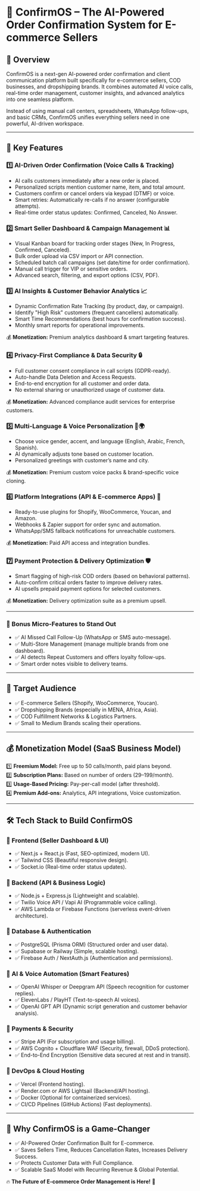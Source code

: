 # 🚀 ConfirmOS – The AI-Powered Order Confirmation System for E-commerce Sellers

## 📌 Overview
ConfirmOS is a next-gen AI-powered order confirmation and client communication platform built specifically for e-commerce sellers, COD businesses, and dropshipping brands. It combines automated AI voice calls, real-time order management, customer insights, and advanced analytics into one seamless platform.

Instead of using manual call centers, spreadsheets, WhatsApp follow-ups, and basic CRMs, ConfirmOS unifies everything sellers need in one powerful, AI-driven workspace.

---

## 🔑 Key Features

### 1️⃣ AI-Driven Order Confirmation (Voice Calls & Tracking)
- AI calls customers immediately after a new order is placed.
- Personalized scripts mention customer name, item, and total amount.
- Customers confirm or cancel orders via keypad (DTMF) or voice.
- Smart retries: Automatically re-calls if no answer (configurable attempts).
- Real-time order status updates: Confirmed, Canceled, No Answer.

### 2️⃣ Smart Seller Dashboard & Campaign Management 📊
- Visual Kanban board for tracking order stages (New, In Progress, Confirmed, Canceled).
- Bulk order upload via CSV import or API connection.
- Scheduled batch call campaigns (set date/time for order confirmation).
- Manual call trigger for VIP or sensitive orders.
- Advanced search, filtering, and export options (CSV, PDF).

### 3️⃣ AI Insights & Customer Behavior Analytics 📈
- Dynamic Confirmation Rate Tracking (by product, day, or campaign).
- Identify "High Risk" customers (frequent cancellers) automatically.
- Smart Time Recommendations (best hours for confirmation success).
- Monthly smart reports for operational improvements.

💰 **Monetization:** Premium analytics dashboard & smart targeting features.

### 4️⃣ Privacy-First Compliance & Data Security 🔒
- Full customer consent compliance in call scripts (GDPR-ready).
- Auto-handle Data Deletion and Access Requests.
- End-to-end encryption for all customer and order data.
- No external sharing or unauthorized usage of customer data.

💰 **Monetization:** Advanced compliance audit services for enterprise customers.

### 5️⃣ Multi-Language & Voice Personalization 🎤🌍
- Choose voice gender, accent, and language (English, Arabic, French, Spanish).
- AI dynamically adjusts tone based on customer location.
- Personalized greetings with customer’s name and city.

💰 **Monetization:** Premium custom voice packs & brand-specific voice cloning.

### 6️⃣ Platform Integrations (API & E-commerce Apps) 🔌
- Ready-to-use plugins for Shopify, WooCommerce, Youcan, and Amazon.
- Webhooks & Zapier support for order sync and automation.
- WhatsApp/SMS fallback notifications for unreachable customers.

💰 **Monetization:** Paid API access and integration bundles.

### 7️⃣ Payment Protection & Delivery Optimization 🛡️
- Smart flagging of high-risk COD orders (based on behavioral patterns).
- Auto-confirm critical orders faster to improve delivery rates.
- AI upsells prepaid payment options for selected customers.

💰 **Monetization:** Delivery optimization suite as a premium upsell.

---

### 🚀 Bonus Micro-Features to Stand Out
- ✅ AI Missed Call Follow-Up (WhatsApp or SMS auto-message).
- ✅ Multi-Store Management (manage multiple brands from one dashboard).
- ✅ AI detects Repeat Customers and offers loyalty follow-ups.
- ✅ Smart order notes visible to delivery teams.

---

## 🎯 Target Audience
- ✅ E-commerce Sellers (Shopify, WooCommerce, Youcan).
- ✅ Dropshipping Brands (especially in MENA, Africa, Asia).
- ✅ COD Fulfillment Networks & Logistics Partners.
- ✅ Small to Medium Brands scaling their operations.

---

## 💰 Monetization Model (SaaS Business Model)
1️⃣ **Freemium Model:** Free up to 50 calls/month, paid plans beyond.  
2️⃣ **Subscription Plans:** Based on number of orders ($29–$199/month).  
3️⃣ **Usage-Based Pricing:** Pay-per-call model (after threshold).  
4️⃣ **Premium Add-ons:** Analytics, API integrations, Voice customization.  

---

## 🛠️ Tech Stack to Build ConfirmOS

### 📌 Frontend (Seller Dashboard & UI)
- ✅ Next.js + React.js (Fast, SEO-optimized, modern UI).
- ✅ Tailwind CSS (Beautiful responsive design).
- ✅ Socket.io (Real-time order status updates).

### 📌 Backend (API & Business Logic)
- ✅ Node.js + Express.js (Lightweight and scalable).
- ✅ Twilio Voice API / Vapi AI (Programmable voice calling).
- ✅ AWS Lambda or Firebase Functions (serverless event-driven architecture).

### 📌 Database & Authentication
- ✅ PostgreSQL (Prisma ORM) (Structured order and user data).
- ✅ Supabase or Railway (Simple, scalable hosting).
- ✅ Firebase Auth / NextAuth.js (Authentication and permissions).

### 📌 AI & Voice Automation (Smart Features)
- ✅ OpenAI Whisper or Deepgram API (Speech recognition for customer replies).
- ✅ ElevenLabs / PlayHT (Text-to-speech AI voices).
- ✅ OpenAI GPT API (Dynamic script generation and customer behavior analysis).

### 📌 Payments & Security
- ✅ Stripe API (For subscription and usage billing).
- ✅ AWS Cognito + Cloudflare WAF (Security, firewall, DDoS protection).
- ✅ End-to-End Encryption (Sensitive data secured at rest and in transit).

### 📌 DevOps & Cloud Hosting
- ✅ Vercel (Frontend hosting).
- ✅ Render.com or AWS Lightsail (Backend/API hosting).
- ✅ Docker (Optional for containerized services).
- ✅ CI/CD Pipelines (GitHub Actions) (Fast deployments).

---

## 🚀 Why ConfirmOS is a Game-Changer
- ✅ AI-Powered Order Confirmation Built for E-commerce.
- ✅ Saves Sellers Time, Reduces Cancellation Rates, Increases Delivery Success.
- ✅ Protects Customer Data with Full Compliance.
- ✅ Scalable SaaS Model with Recurring Revenue & Global Potential.

🔥 **The Future of E-commerce Order Management is Here!** 🚀

